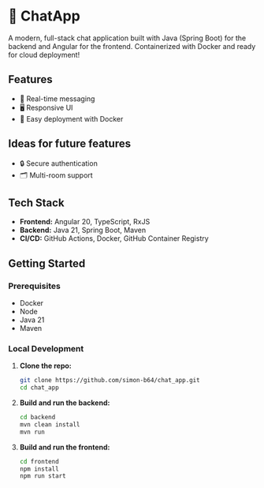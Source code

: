 # 🚀 ChatApp

A modern, full-stack chat application built with Java (Spring Boot) for the backend and Angular for the frontend. Containerized with Docker and ready for cloud deployment!

## Features

- 💬 Real-time messaging
- 🖥️ Responsive UI
- 🐳 Easy deployment with Docker

## Ideas for future features
- 🔒 Secure authentication
- 🗂️ Multi-room support

## Tech Stack

- **Frontend:** Angular 20, TypeScript, RxJS
- **Backend:** Java 21, Spring Boot, Maven
- **CI/CD:** GitHub Actions, Docker, GitHub Container Registry

## Getting Started

### Prerequisites

- Docker
- Node
- Java 21
- Maven

### Local Development

1. **Clone the repo:**
   ```sh
   git clone https://github.com/simon-b64/chat_app.git
   cd chat_app
   
2. **Build and run the backend:**
   ```sh
   cd backend
   mvn clean install
   mvn run
   
3. **Build and run the frontend:**
   ```sh
   cd frontend
   npm install
   npm run start